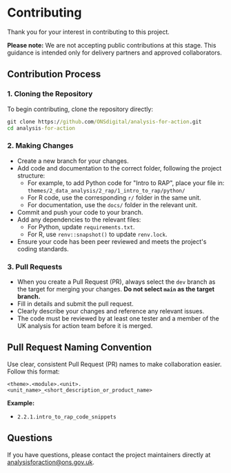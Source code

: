 # Contributing
Thank you for your interest in contributing to this project.

**Please note:** We are not accepting public contributions at this stage. This guidance is intended only for delivery partners and approved collaborators.

## Contribution Process

### 1. **Cloning the Repository**
To begin contributing, clone the repository directly:

```cmd
git clone https://github.com/ONSdigital/analysis-for-action.git
cd analysis-for-action
```

### 2. **Making Changes**

- Create a new branch for your changes.
- Add code and documentation to the correct folder, following the project structure:
  - For example, to add Python code for "Intro to RAP", place your file in:
    `themes/2_data_analysis/2_rap/1_intro_to_rap/python/`
  - For R code, use the corresponding `r/` folder in the same unit.
  - For documentation, use the `docs/` folder in the relevant unit.
- Commit and push your code to your branch.
- Add any dependencies to the relevant files:
  - For Python, update `requirements.txt`.
  - For R, use `renv::snapshot()` to update `renv.lock`.
- Ensure your code has been peer reviewed and meets the project's coding standards.

### 3. **Pull Requests**

- When you create a Pull Request (PR), always select the `dev` branch as the target for merging your changes.
  **Do not select `main` as the target branch.**
- Fill in details and submit the pull request.
- Clearly describe your changes and reference any relevant issues.
- The code must be reviewed by at least one tester and a member of the UK analysis for action team before it is merged.

## **Pull Request Naming Convention**
Use clear, consistent Pull Request (PR) names to make collaboration easier. Follow this format:

```
<theme>.<module>.<unit>.<unit_name>_<short_description_or_product_name>
```

**Example:**
- `2.2.1.intro_to_rap_code_snippets`

## Questions
If you have questions, please contact the project maintainers directly at [analysisforaction@ons.gov.uk](analysisforaction@ons.gov.uk).
